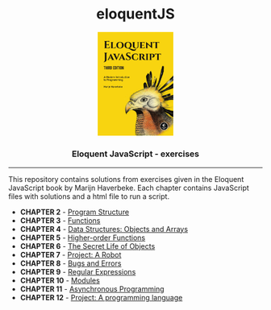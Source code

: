 
<h1 align="center">eloquentJS</h1>
<p align="center"><img src="cover.jpg" width="150"/></p>
<h3 align="center">Eloquent JavaScript - exercises</h3>

---
This repository contains solutions from exercises given in the Eloquent JavaScript book by Marijn Haverbeke. Each chapter contains JavaScript files with solutions and a html file to run a script.

* **CHAPTER 2** - [Program Structure](https://github.com/st33ze/eloquentJS/tree/master/chapter_2)
* **CHAPTER 3** - [Functions](https://github.com/st33ze/eloquentJS/tree/master/chapter_3)
* **CHAPTER 4** - [Data Structures: Objects and Arrays](https://github.com/st33ze/eloquentJS/tree/master/chapter_4)
* **CHAPTER 5** - [Higher-order Functions](https://github.com/st33ze/eloquentJS/tree/master/chapter_5)
* **CHAPTER 6** - [The Secret Life of Objects](https://github.com/st33ze/eloquentJS/tree/master/chapter_6)
* **CHAPTER 7** - [Project: A Robot](https://github.com/st33ze/eloquentJS/tree/master/chapter_7)
* **CHAPTER 8** - [Bugs and Errors](https://github.com/st33ze/eloquentJS/tree/master/chapter_8)
* **CHAPTER 9** - [Regular Expressions](https://github.com/st33ze/eloquentJS/tree/master/chapter_9)
* **CHAPTER 10** - [Modules](https://github.com/st33ze/eloquentJS/tree/master/chapter_10)
* **CHAPTER 11** - [Asynchronous Programming](https://github.com/st33ze/eloquentJS/tree/master/chapter_11)
* **CHAPTER 12** - [Project: A programming language](https://github.com/st33ze/eloquentJS/tree/master/chapter_12)